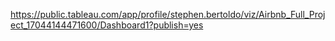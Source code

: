 https://public.tableau.com/app/profile/stephen.bertoldo/viz/Airbnb_Full_Project_17044144471600/Dashboard1?publish=yes
